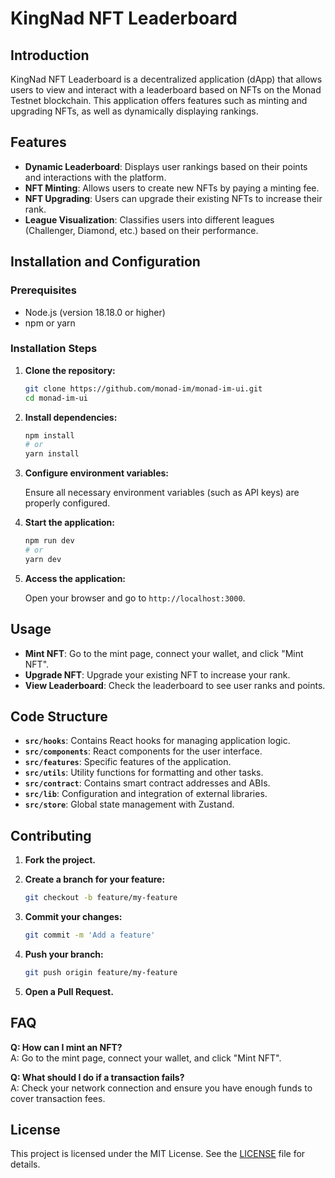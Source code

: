 
# KingNad NFT Leaderboard

## Introduction

KingNad NFT Leaderboard is a decentralized application (dApp) that allows users to view and interact with a leaderboard based on NFTs on the Monad Testnet blockchain. This application offers features such as minting and upgrading NFTs, as well as dynamically displaying rankings.

## Features

- **Dynamic Leaderboard**: Displays user rankings based on their points and interactions with the platform.
- **NFT Minting**: Allows users to create new NFTs by paying a minting fee.
- **NFT Upgrading**: Users can upgrade their existing NFTs to increase their rank.
- **League Visualization**: Classifies users into different leagues (Challenger, Diamond, etc.) based on their performance.

## Installation and Configuration

### Prerequisites

- Node.js (version 18.18.0 or higher)
- npm or yarn

### Installation Steps

1. **Clone the repository:**

   ```bash
   git clone https://github.com/monad-im/monad-im-ui.git
   cd monad-im-ui
   ```

2. **Install dependencies:**

   ```bash
   npm install
   # or
   yarn install
   ```

3. **Configure environment variables:**

   Ensure all necessary environment variables (such as API keys) are properly configured.

4. **Start the application:**

   ```bash
   npm run dev
   # or
   yarn dev
   ```

5. **Access the application:**

   Open your browser and go to `http://localhost:3000`.

## Usage

- **Mint NFT**: Go to the mint page, connect your wallet, and click "Mint NFT".
- **Upgrade NFT**: Upgrade your existing NFT to increase your rank.
- **View Leaderboard**: Check the leaderboard to see user ranks and points.

## Code Structure

- **`src/hooks`**: Contains React hooks for managing application logic.
- **`src/components`**: React components for the user interface.
- **`src/features`**: Specific features of the application.
- **`src/utils`**: Utility functions for formatting and other tasks.
- **`src/contract`**: Contains smart contract addresses and ABIs.
- **`src/lib`**: Configuration and integration of external libraries.
- **`src/store`**: Global state management with Zustand.

## Contributing

1. **Fork the project.**
2. **Create a branch for your feature:**

   ```bash
   git checkout -b feature/my-feature
   ```

3. **Commit your changes:**

   ```bash
   git commit -m 'Add a feature'
   ```

4. **Push your branch:**

   ```bash
   git push origin feature/my-feature
   ```

5. **Open a Pull Request.**

## FAQ

**Q: How can I mint an NFT?**  
A: Go to the mint page, connect your wallet, and click "Mint NFT".

**Q: What should I do if a transaction fails?**  
A: Check your network connection and ensure you have enough funds to cover transaction fees.

## License

This project is licensed under the MIT License. See the [LICENSE](LICENSE) file for details.
